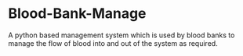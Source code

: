 # Blood-Bank-Manage
A python based management system which is used by blood banks to manage the flow of blood into and out of the system as required.
